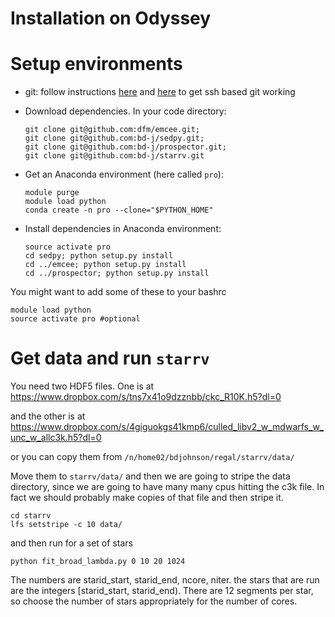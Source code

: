Installation on Odyssey
======

Setup environments
==

* git: follow instructions [here](https://rc.fas.harvard.edu/resources/documentation/software/git-and-github-on-odyssey/) and [here](https://help.github.com/articles/generating-an-ssh-key/) to get ssh based git working

* Download dependencies. In your code directory:

  ```
  git clone git@github.com:dfm/emcee.git;
  git clone git@github.com:bd-j/sedpy.git;
  git clone git@github.com:bd-j/prospector.git;
  git clone git@github.com:bd-j/starrv.git
  ```

* Get an Anaconda environment (here called ``pro``):

  ```
  module purge
  module load python
  conda create -n pro --clone="$PYTHON_HOME"
  ```

* Install dependencies in Anaconda environment:
  ```
  source activate pro
  cd sedpy; python setup.py install
  cd ../emcee; python setup.py install
  cd ../prospector; python setup.py install
  ```

You might want to add some of these to your bashrc
```
module load python
source activate pro #optional
```

Get data and run ``starrv``
==
You need two HDF5 files.  One is at
https://www.dropbox.com/s/tns7x41o9dzznbb/ckc_R10K.h5?dl=0

and the other is at
https://www.dropbox.com/s/4giguokgs41kmp6/culled_libv2_w_mdwarfs_w_unc_w_allc3k.h5?dl=0

or you can copy them from `/n/home02/bdjohnson/regal/starrv/data/`

Move them to
``starrv/data/``
and then we are going to stripe the data directory,
since we are going to have many many cpus hitting the c3k file.
In fact we should probably make copies of that file and then stripe it.
```
cd starrv
lfs setstripe -c 10 data/
```


and then run for a set of stars
```
python fit_broad_lambda.py 0 10 20 1024
```
The numbers are starid_start, starid_end, ncore, niter.  the stars that are run are the integers [starid_start, starid_end).  There are 12 segments per star, so choose the number of stars appropriately for the number of cores.
